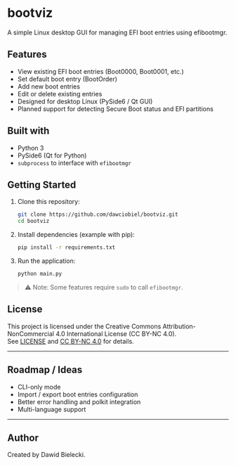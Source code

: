 # bootviz

A simple Linux desktop GUI for managing EFI boot entries using efibootmgr.

## Features
- View existing EFI boot entries (Boot0000, Boot0001, etc.)
- Set default boot entry (BootOrder)
- Add new boot entries
- Edit or delete existing entries
- Designed for desktop Linux (PySide6 / Qt GUI)
- Planned support for detecting Secure Boot status and EFI partitions

## Built with
- Python 3
- PySide6 (Qt for Python)
- `subprocess` to interface with `efibootmgr`

## Getting Started
1. Clone this repository:
    ```bash
    git clone https://github.com/dawciobiel/bootviz.git
    cd bootviz
    ```
2. Install dependencies (example with pip):
    ```bash
    pip install -r requirements.txt
    ```
3. Run the application:
    ```bash
    python main.py
    ```

> ⚠ Note: Some features require `sudo` to call `efibootmgr`.

## License
This project is licensed under the Creative Commons Attribution-NonCommercial 4.0 International License (CC BY-NC 4.0).  
See [LICENSE](LICENSE) and [CC BY-NC 4.0](https://creativecommons.org/licenses/by-nc/4.0/) for details.

---

## Roadmap / Ideas
- CLI-only mode
- Import / export boot entries configuration
- Better error handling and polkit integration
- Multi-language support

---

## Author
Created by Dawid Bielecki.
